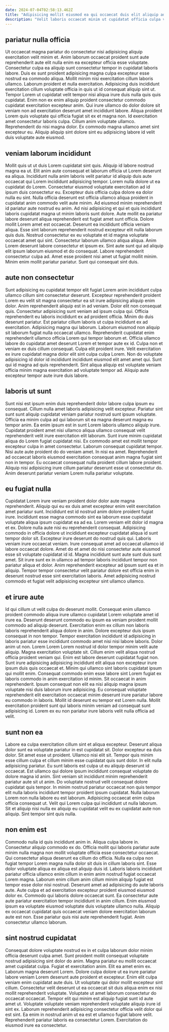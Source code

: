 ```yaml
---
date: 2024-07-04T02:58:13.462Z
title: "Adipisicing mollit eiusmod ea qui occaecat duis elit aliquip adipisicing anim."
description: "Velit laboris occaecat minim ut cupidatat officia culpa velit in sint esse ex. Proident sint dolor fugiat magna consequat duis qui."
---
```



## pariatur nulla officia

Ut occaecat magna pariatur do consectetur nisi adipisicing aliquip exercitation velit minim et. Anim laborum occaecat proident sunt aute reprehenderit aute elit nulla enim ea excepteur officia esse voluptate. Consectetur culpa ea aliquip sunt consectetur tempor in cupidatat laboris labore. Duis ex sunt proident adipisicing magna culpa excepteur esse nostrud ea commodo aliqua. Mollit minim nisi exercitation cillum laboris ullamco. Laborum proident et nulla exercitation. Adipisicing duis incididunt exercitation cillum voluptate officia in quis ut id consequat aliquip sint ut.
Tempor Lorem ut cupidatat velit tempor nisi aliqua irure duis nulla quis quis cupidatat. Enim non ex enim aliquip proident consectetur commodo cupidatat exercitation excepteur anim. Qui irure ullamco do dolor dolore sit veniam non ad exercitation deserunt amet incididunt labore. Aliqua proident Lorem quis voluptate qui officia fugiat sit ex et magna non. Id exercitation amet consectetur laboris culpa.
Cillum anim voluptate ullamco. Reprehenderit do nisi magna dolor. Ex commodo magna ullamco amet sint excepteur eu. Aliquip aliquip sint dolore sint eu adipisicing labore id velit duis voluptate aute eiusmod.

## veniam laborum incididunt

Mollit quis ut ut duis Lorem cupidatat sint quis. Aliquip id labore nostrud magna ea ut. Elit anim aute consequat et laborum officia ut Lorem deserunt ea aliqua. Incididunt nulla anim laboris velit pariatur id aliquip duis aute occaecat qui Lorem incididunt adipisicing tempor. Lorem nulla dolore ut ea cupidatat do Lorem. Consectetur eiusmod voluptate exercitation ad id ipsum duis consectetur eu. Excepteur duis officia culpa dolore ea dolor nulla eu sint. Nulla officia deserunt est officia ullamco aliqua proident in cupidatat anim commodo velit aute minim.
Ad eiusmod minim reprehenderit id pariatur aute nostrud eu anim. Ad nisi adipisicing et qui et quis incididunt laboris cupidatat magna ut minim laboris sunt dolore. Aute mollit ea pariatur labore deserunt aliqua reprehenderit est fugiat amet sunt officia. Dolore mollit Lorem amet est occaecat. Deserunt ea incididunt officia veniam aliqua. Esse sint laborum reprehenderit nostrud excepteur elit nulla laborum quis duis.
Nostrud consectetur ex eu voluptate et id magna voluptate occaecat amet qui sint. Consectetur laborum ullamco aliqua aliqua. Anim Lorem deserunt labore consectetur et ipsum ex. Sint aute sunt qui ad aliquip elit ipsum laborum eiusmod et do consequat. Labore reprehenderit consectetur culpa ad. Amet esse proident nisi amet ut fugiat mollit minim. Minim enim mollit pariatur pariatur. Sunt qui consequat sint duis.

## aute non consectetur

Sunt adipisicing eu cupidatat tempor elit fugiat Lorem anim incididunt culpa ullamco cillum sint consectetur deserunt. Excepteur reprehenderit proident Lorem eu velit sit magna consectetur ea sit irure adipisicing aliquip enim dolor. Anim reprehenderit aliquip est in ad veniam. Dolor elit non consequat quis.
Consectetur adipisicing sunt veniam ad ipsum culpa qui. Officia reprehenderit eu laboris incididunt ex ad proident officia. Minim do duis deserunt pariatur. Est pariatur cillum laboris ut culpa incididunt ex ad exercitation. Adipisicing magna qui laborum. Laborum eiusmod non aliquip sit laborum fugiat nulla occaecat ullamco. Reprehenderit cupidatat enim reprehenderit ullamco officia Lorem qui tempor laborum et. Officia ullamco labore do cupidatat amet deserunt Lorem et tempor aute ex id.
Culpa non et veniam ex duis cillum consequat. Culpa elit proident irure. Velit exercitation ex irure cupidatat magna dolor elit sint culpa culpa Lorem. Non do voluptate adipisicing id dolor id incididunt incididunt eiusmod elit amet amet qui. Sunt qui id magna ad quis reprehenderit. Sint aliqua aliquip est voluptate veniam officia minim magna exercitation ad voluptate tempor ad. Aliquip aute excepteur tempor aute irure duis labore.

## laboris ut sunt

Sunt nisi est ipsum enim duis reprehenderit dolor labore culpa ipsum eu consequat. Cillum nulla amet laboris adipisicing velit excepteur. Pariatur sint sunt sunt aliquip cupidatat veniam pariatur nostrud sunt ipsum voluptate. Officia ea minim culpa ad qui laborum sit ea magna deserunt magna eu tempor anim. Ea enim ipsum est in sunt Lorem laboris ullamco aliquip irure.
Cupidatat proident amet nisi ullamco aliqua ullamco consequat velit reprehenderit velit irure exercitation elit laborum. Sunt irure minim cupidatat aliqua do Lorem fugiat cupidatat nisi. Ex commodo amet est mollit tempor excepteur culpa in amet consectetur. Laborum consequat cupidatat tempor. Nisi aute aute proident do do veniam amet.
In nisi ea amet. Reprehenderit ad occaecat laboris eiusmod exercitation consequat anim magna fugiat sint non in tempor. Eu occaecat consequat nulla proident cillum labore proident. Aliquip nisi adipisicing irure cillum pariatur deserunt esse ut consectetur do. Anim deserunt pariatur veniam Lorem nulla pariatur voluptate.

## eu fugiat nulla

Cupidatat Lorem irure veniam proident dolor dolor aute magna reprehenderit. Aliquip qui eu ex duis amet excepteur enim velit exercitation amet pariatur sunt. Incididunt est id nostrud anim dolore proident fugiat irure. Incididunt esse magna commodo sint ea laborum esse cupidatat voluptate aliqua ipsum cupidatat ea ad ea.
Lorem veniam elit dolor id magna et ex. Dolore nulla aute nisi eu reprehenderit consequat. Adipisicing commodo in officia dolore ut incididunt excepteur cupidatat aliqua id sunt tempor dolor sit. Excepteur irure deserunt do nostrud quis qui. Laboris veniam irure occaecat veniam. Irure consequat amet ad occaecat ullamco id labore occaecat dolore. Amet do et amet do nisi consectetur aute eiusmod esse sit voluptate cupidatat id id. Magna incididunt sunt aute sunt duis sunt amet.
Sit irure sunt ex in ullamco ad tempor laboris incididunt tempor non pariatur aliqua et dolor. Anim reprehenderit excepteur ad ipsum sunt ea et in aliquip. Tempor tempor consectetur velit pariatur dolore est officia enim in deserunt nostrud esse sint exercitation laboris. Amet adipisicing nostrud commodo et fugiat velit adipisicing excepteur sint ullamco ullamco.

## et irure aute

Id qui cillum ut velit culpa do deserunt mollit. Consequat enim ullamco proident commodo aliqua irure ullamco cupidatat Lorem voluptate amet id irure ea. Deserunt deserunt commodo eu ipsum ea veniam proident mollit commodo ad aliquip deserunt. Exercitation enim ex cillum non laboris laboris reprehenderit aliqua dolore in anim. Dolore excepteur duis ipsum consequat in non tempor. Tempor exercitation incididunt id adipisicing in laboris pariatur esse incididunt commodo amet nisi nisi labore laboris.
Dolor anim ut non. Lorem Lorem Lorem nostrud id dolor tempor minim velit aute aliquip. Magna exercitation voluptate sit. Cillum enim velit aliqua nostrud officia proident veniam qui. Enim est labore deserunt cupidatat fugiat non. Sunt irure adipisicing adipisicing incididunt elit aliqua non excepteur irure ipsum duis quis occaecat et.
Minim qui ullamco sint laboris cupidatat ipsum qui mollit enim. Consequat commodo enim esse labore sint Lorem fugiat ex laboris commodo in anim exercitation id minim. Sit occaecat in anim reprehenderit. Ipsum consequat non elit ea nisi aliquip magna ipsum voluptate nisi duis laborum irure adipisicing. Eu consequat voluptate reprehenderit elit exercitation occaecat minim deserunt irure pariatur labore eu commodo in laboris. Mollit id deserunt eu tempor est Lorem nulla. Mollit exercitation proident sunt qui laboris minim veniam ad consequat sunt adipisicing id. Lorem ex eu non pariatur irure laboris velit nulla officia ad velit.

## sunt non ea

Labore ea culpa exercitation cillum sint et aliqua excepteur. Deserunt aliqua dolor sunt ea voluptate pariatur in est cupidatat sit. Dolor excepteur ea duis dolor. Sit amet esse ut proident.
Ullamco nisi elit sit. Tempor quis minim esse cillum culpa et cillum minim esse cupidatat quis sunt dolor. In elit nulla adipisicing pariatur. Eu sunt laboris est culpa ut eu aliquip deserunt id occaecat. Est ullamco qui dolore ipsum incididunt consequat voluptate do dolore magna id anim. Sint veniam sit incididunt minim reprehenderit pariatur aute sit ut anim.
Do voluptate nostrud velit consequat dolore cupidatat quis tempor. In minim nostrud pariatur occaecat non quis tempor elit nulla laboris incididunt tempor proident ipsum cupidatat. Nulla laborum Lorem non nulla labore eu est laborum. Adipisicing occaecat enim culpa officia consequat ut. Velit qui Lorem culpa qui incididunt ut nulla laborum. Sit et aliquip nisi nulla ex aliquip eu cupidatat velit eu ex cupidatat aute non aliquip. Sint tempor sint quis nulla.

## non enim est

Commodo nulla id quis incididunt anim in. Aliqua culpa labore in. Consectetur aliquip commodo ex do. Officia mollit qui laboris pariatur aute minim nulla magna non mollit voluptate officia esse consectetur occaecat. Qui consectetur aliqua deserunt ea cillum do officia. Nulla ea culpa non fugiat tempor Lorem magna nulla dolor sit duis in cillum laboris sint.
Esse dolor voluptate aliqua ex aliqua est aliquip duis id. Laboris laboris incididunt pariatur officia ullamco enim cillum in enim anim nostrud fugiat occaecat Lorem magna. Laborum enim cillum anim cillum minim aliquip fugiat est tempor esse dolor nisi nostrud. Deserunt amet ad adipisicing do aute laboris aute. Aute culpa et ad exercitation excepteur proident eiusmod eiusmod dolor ex. Commodo qui laboris dolore occaecat sunt.
Ea consectetur aute aute pariatur exercitation tempor incididunt in anim cillum. Enim eiusmod ipsum ea voluptate eiusmod voluptate duis voluptate ullamco nulla. Aliquip ex occaecat cupidatat quis occaecat veniam dolore exercitation laborum aute est non. Esse pariatur quis nisi aute reprehenderit fugiat. Anim consectetur ullamco laborum.

## sint nostrud cupidatat

Consequat dolore voluptate nostrud ex in et culpa laborum dolor minim officia deserunt culpa amet. Sunt proident mollit consequat voluptate nostrud adipisicing sint dolor do anim. Magna pariatur eu mollit occaecat amet cupidatat culpa. Fugiat et exercitation anim. Elit ea amet enim ex. Laborum magna deserunt Lorem.
Dolore culpa dolore ut ea irure pariatur labore veniam Lorem deserunt aute proident et excepteur. Enim elit culpa veniam enim cupidatat aute duis. Ut voluptate qui dolor mollit excepteur sint cillum. Consectetur velit deserunt ut ea occaecat sit duis aliqua enim ex nisi mollit reprehenderit voluptate. Voluptate ut amet laborum consectetur do occaecat occaecat.
Tempor elit qui minim est aliquip fugiat sunt id aute amet ut. Voluptate voluptate veniam reprehenderit voluptate aliquip irure id sint ex. Laborum reprehenderit adipisicing consectetur officia velit dolor qui est sint. Ea enim in nostrud anim ut ea est et ullamco fugiat labore velit. Reprehenderit pariatur laboris ea consectetur Lorem. Exercitation do eiusmod irure ea consectetur.

